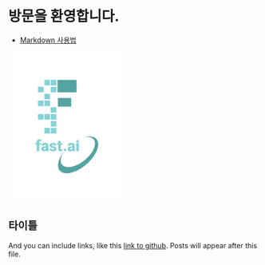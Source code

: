 # 방문을 환영합니다.
- [Markdown 사용법](https://guides.github.com/features/mastering-markdown/)

![Image of fast.ai logo](images/logo.png)

## 타이틀

And you can include links, like this [link to github](https://github.com/kgpark88/).
Posts will appear after this file. 
